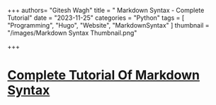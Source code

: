 +++
authors= "Gitesh Wagh"
title = " Markdown Syntax - Complete Tutorial"
date = "2023-11-25"
categories = "Python"
tags = [
  "Programming", 
  "Hugo",
  "Website",
  "MarkdownSyntax"
]
thumbnail = "/images/Markdown Syntax Thumbnail.png"

+++

# <u> Complete Tutorial Of Markdown Syntax




